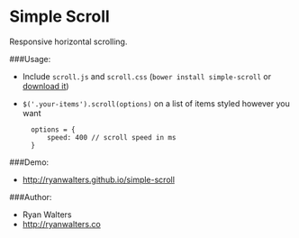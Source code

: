 # Simple Scroll

Responsive horizontal scrolling.

###Usage:

- Include `scroll.js` and `scroll.css` (`bower install simple-scroll` or [download it](https://github.com/ryanwalters/simple-scroll/archive/0.1.2.zip))
- `$('.your-items').scroll(options)` on a list of items styled however you want

        options = {
            speed: 400 // scroll speed in ms
        }

###Demo:

- http://ryanwalters.github.io/simple-scroll

###Author:

- Ryan Walters
- http://ryanwalters.co